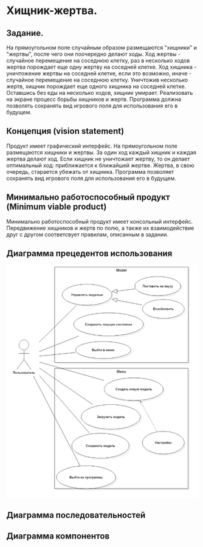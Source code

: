 # Хищник-жертва.

## Задание.
  На прямоугольном поле случайным образом размещаются "хищники" и "жертвы", после чего они поочередно делают ходы. Ход жертвы - случайное
перемещение на соседнюю клетку, раз в несколько ходов жертва порождает еще одну жертву на соседней клетке. Ход хищника - уничтожение
жертвы на соседней клетке, если это возможно, иначе - случайное перемещение на соседнюю клетку. Уничтожив несколько жертв, хищник
порождает еще одного хищника на соседней клетке. Оставшись без еды на несколько ходов, хищник умирает. Реализовать на экране процесс
борьбы хищников и жертв. Программа должна позволять сохранять вид игрового поля для использования его в будущем. 

## Концепция (vision statement)
Продукт имеет графический интерфейс. На прямоугольном поле размещаются хищники и жертвы. За один ход каждый хищник и каждая жертва делают ход. Если хищник не уничтожает жертву, то он делает оптимальный ход: приближается к ближайшей жертве. Жертва, в свою очередь, старается убежать от хищника. Программа позволяет сохранять вид игрового поля для использования его в будущем. 

## Минимально работоспособный продукт (Minimum viable product)
Минимально работоспособный продукт имеет консольный интерфейс. Передвижение хищников и жертв по полю, а также их взаимодействие друг с другом соответсвует правилам, описанным в задании. 

## Диаграмма прецедентов использования
![Диаграмма прецедентов использования](https://github.com/Zhuikov/predator-prey/blob/master/report/pictures/UseCaseDiagram1.png)

## Диаграмма последовательностей

## Диаграмма компонентов


  
